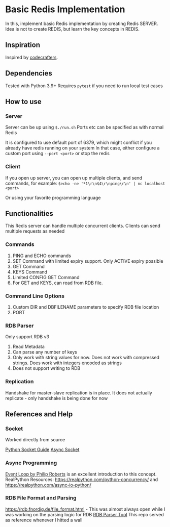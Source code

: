 # Basic Redis Implementation

In this, implement basic Redis implementation by creating Redis SERVER.
Idea is not to create REDIS, but learn the key concepts in REDIS.

## Inspiration

Inspired by [codecrafters](https://app.codecrafters.io/courses/redis/).

## Dependencies

Tested with Python 3.9+
Requires `pytest` if you need to run local test cases

## How to use

### Server

Server can be up using `$./run.sh`
Ports etc can be specified as with normal Redis

It is configured to use default port of 6379, which might conflict if you already have redis running on your system
In that case, either configure a custom port using `--port <port>` or stop the redis

### Client

If you open up server, you can open up multiple clients, and send commands, for example:
`$echo -ne '*1\r\n$4\r\nping\r\n' | nc localhost <port>`

Or using your favorite programming language

## Functionalities

This Redis server can handle multiple concurrent clients.
Clients can send multiple requests as needed

### Commands

1. PING and ECHO commands
2. SET Command with limited expiry support. Only ACTIVE expiry possible
3. GET Command
4. KEYS Command
5. Limited CONFIG GET Command
6. For GET and KEYS, can read from RDB file.

### Command Line Options

1. Custom DIR and DBFILENAME parameters to specify RDB file location
2. PORT

### RDB Parser

Only support RDB v3

1. Read Metadata
2. Can parse any number of keys
3. Only work with string values for now. Does not work with compressed strings. Does work with integers encoded as strings
4. Does not support writing to RDB

### Replication

Handshake for master-slave replication is in place.
It does not actually replicate - only handshake is being done for now

## References and Help

### Socket

Worked directly from source

[Python Socket Guide](https://docs.python.org/3/howto/sockets.html)
[Async Socket](https://docs.python.org/3/library/asyncio-eventloop.html#working-with-socket-objects-directly)

### Async Programming

[Event Loop by Philip Roberts](https://www.youtube.com/watch?v=8aGhZQkoFbQ) is an excellent introduction to this concept.
RealPython Resources: <https://realpython.com/python-concurrency/> and <https://realpython.com/async-io-python/>

### RDB File Format and Parsing

<https://rdb.fnordig.de/file_format.html> - This was almost always open while I was working on the parsing logic for RDB
[RDB Parser Tool](https://github.com/sripathikrishnan/redis-rdb-tools/blob/master/rdbtools/parser.py) This repo served as reference whenever I hitted a wall

